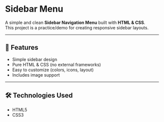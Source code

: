 # Sidebar Menu

A simple and clean **Sidebar Navigation Menu** built with **HTML & CSS**.  
This project is a practice/demo for creating responsive sidebar layouts.

---

## 🚀 Features
- Simple sidebar design
- Pure HTML & CSS (no external frameworks)
- Easy to customize (colors, icons, layout)
- Includes image support

---

## 🛠️ Technologies Used
- HTML5
- CSS3
